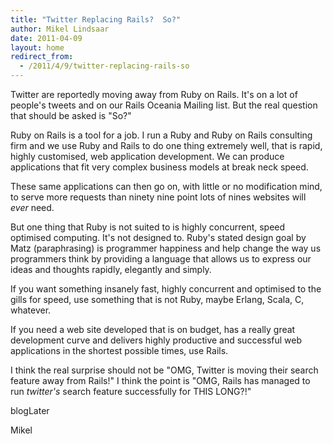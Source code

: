 ```yaml
---
title: "Twitter Replacing Rails?  So?"
author: Mikel Lindsaar
date: 2011-04-09
layout: home
redirect_from:
  - /2011/4/9/twitter-replacing-rails-so
---
```

Twitter are reportedly moving away from Ruby on Rails. It's on a lot of
people's tweets and on our Rails Oceania Mailing list. But the real
question that should be asked is "So?"

Ruby on Rails is a tool for a job. I run a Ruby and Ruby on Rails
consulting firm and we use Ruby and Rails to do one thing extremely
well, that is rapid, highly customised, web application development. We
can produce applications that fit very complex business models at break
neck speed.

These same applications can then go on, with little or no modification
mind, to serve more requests than ninety nine point lots of nines
websites will *ever* need.

But one thing that Ruby is not suited to is highly concurrent, speed
optimised computing. It's not designed to. Ruby's stated design goal by
Matz (paraphrasing) is programmer happiness and help change the way us
programmers think by providing a language that allows us to express our
ideas and thoughts rapidly, elegantly and simply.

If you want something insanely fast, highly concurrent and optimised to
the gills for speed, use something that is not Ruby, maybe Erlang,
Scala, C, whatever.

If you need a web site developed that is on budget, has a really great
development curve and delivers highly productive and successful web
applications in the shortest possible times, use Rails.

I think the real surprise should not be "OMG, Twitter is moving their
search feature away from Rails!" I think the point is "OMG, Rails has
managed to run *twitter's* search feature successfully for THIS LONG?!"

blogLater

Mikel
